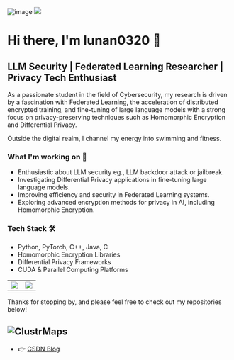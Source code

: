 ![image](https://img.shields.io/badge/lunan0320-repos-blue.svg) ![](https://komarev.com/ghpvc/?username=lunan0320&label=PROFILE+VIEWS)
# Hi there, I'm lunan0320 👋

## LLM Security | Federated Learning Researcher | Privacy Tech Enthusiast

As a passionate student in the field of Cybersecurity, my research is driven by a fascination with Federated Learning, the acceleration of distributed encrypted training, and fine-tuning of large language models with a strong focus on privacy-preserving techniques such as Homomorphic Encryption and Differential Privacy.

Outside the digital realm, I channel my energy into swimming and fitness.

### What I'm working on 🚀
- Enthusiastic about LLM security eg., LLM backdoor attack or jailbreak.
- Investigating Differential Privacy applications in fine-tuning large language models.
- Improving efficiency and security in Federated Learning systems.
- Exploring advanced encryption methods for privacy in AI, including Homomorphic Encryption.


### Tech Stack 🛠️
- Python, PyTorch, C++, Java, C
- Homomorphic Encryption Libraries
- Differential Privacy Frameworks
- CUDA & Parallel Computing Platforms

<table>
  <tr>
    <td>
      <a href="https://github.com/lunan0320/github-readme-stats">
        <img src="https://github-readme-stats.vercel.app/api?username=lunan0320&show_icons=true&issues=true&hide=contribs&count_private=true&theme=dracula&hide_rank=True" />
      </a>
    </td>
    <td>
      <img align="center" src="https://stats.justsong.cn/api/csdn?id=qq_51927659?spm=1010.2135.3001.5343" style="box-shadow:none !important" />
    </td>
  </tr>
</table>


Thanks for stopping by, and please feel free to check out my repositories below!

![ClustrMaps](https://www.clustrmaps.com/map_v2.png?d=L5XoaCanahKIo8CRSazPtcJcX8RCTPAg32M3I3VIZyg&cl=ffffff) 
---

<!---
lunan0320/lunan0320 is a ✨ special ✨ repository because its `README.md` (this file) appears on your GitHub profile.
You can click the Preview link to take a look at your changes.
--->


<!--[![Top Langs](https://github-readme-stats.vercel.app/api/top-langs/?username=lunan0320&layout=compact&hide=html,css)](https://github.com/lunnan0320/github-readme-stats)-->
<!-- <img align="center" src="https://stats.justsong.cn/api/csdn?id=qq_51927659" style="box-shadow:none !important">-->

<!--- 👉 [GitHub Blog](http://www.lunan0320.cn/)-->     

- 👉 [CSDN Blog](https://blog.csdn.net/qq_51927659)

